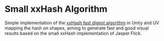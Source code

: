 # Small xxHash Algorithm

Simple implementation of the [xxHash fast digest algorithm](https://cyan4973.github.io/xxHash/) in Unity and UV mapping the hash on shapes, aiming to generate fast and good visual results based on the small xxHash implementation of Jasper Flick.
